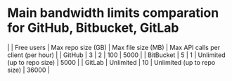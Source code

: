 # Main bandwidth limits comparation for GitHub, Bitbucket, GitLab

|  | Free users | Max repo size (GB) | Max file size (MB) | Max API calls per client (per hour) |
| GitHub | 3 | 2 | 100 | 5000 |
| BitBucket | 5 | 1 | Unlimited (up to repo size) | 5000 |
| GitLab | Unlimited | 10 | Unlimited (up to repo size) | 36000 |
